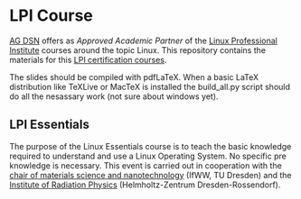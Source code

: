 LPI Course
==========

[AG DSN](https://agdsn.de) offers as _Approved Academic Partner_ of the [Linux Professional Institute](https://www.lpice.eu/en/home/) courses around the topic Linux. This repository contains the materials for this [LPI certification courses](https://agdsn.de/sipa/pages/service/teaching).

The slides should be compiled with pdfLaTeX. When a basic LaTeX distribution like TeXLive or MacTeX is installed the build_all.py script should do all the nesassary work (not sure about windows yet).


LPI Essentials
--------------

The purpose of the Linux Essentials course is to teach the basic knowledge required to understand and use a Linux Operating System. No specific pre knowledge is necessary. This event is carried out in cooperation with the [chair of materials science and nanotechnology](https://nano.tu-dresden.de) (IfWW, TU Dresden) and the [Institute of Radiation Physics](https://www.hzdr.de/db/Cms?pNid=132&pLang=en) (Helmholtz-Zentrum Dresden-Rossendorf).


